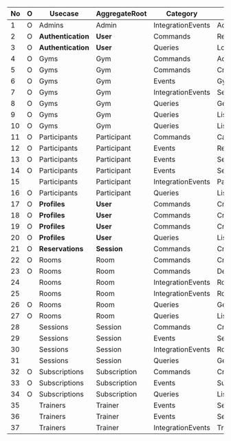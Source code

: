 | No | O |  Usecase            | AggregateRoot     | Category          | Name                           |
|----|---| --------------------|-------------------|-------------------|--------------------------------|
| 1  | O |  Admins             | Admin             | IntegrationEvents | AdminProfileCreatedEvent       |
| 2  | O |  **Authentication** | **User**          | Commands          | Register                       |
| 3  | O |  **Authentication** | **User**          | Queries           | Login                          |
| 4  | O |  Gyms               | Gym               | Commands          | AddTrainer                     |
| 5  | O |  Gyms               | Gym               | Commands          | CreateGym                      |
| 6  | O |  Gyms               | Gym               | Events            | GymAddedEvent                  |
| 7  | O |  Gyms               | Gym               | IntegrationEvents | SessionScheduledEvent          |
| 8  | O |  Gyms               | Gym               | Queries           | GetGym                         |
| 9  | O |  Gyms               | Gym               | Queries           | ListGyms                       |
| 10 | O |  Gyms               | Gym               | Queries           | ListSessions                   |
| 11 | O |  Participants       | Participant       | Commands          | CancelReservation              |
| 12 | O |  Participants       | Participant       | Events            | ReservationCanceledEvent       |
| 13 | O |  Participants       | Participant       | Events            | SessionCanceledEvent           |
| 14 | O |  Participants       | Participant       | Events            | SessionSpotReservedEvent       |
| 15 |   |  Participants       | Participant       | IntegrationEvents | ParticipantProfileCreatedEvent |
| 16 | O |  Participants       | Participant       | Queries           | ListParticipantSessions        |
| 17 | O |  **Profiles**       | **User**          | Commands          | CreateAdminProfile             |
| 18 | O |  **Profiles**       | **User**          | Commands          | CreateParticipantProfile       |
| 19 | O |  **Profiles**       | **User**          | Commands          | CreateTrainerProfile           |
| 20 | O |  **Profiles**       | **User**          | Queries           | ListProfiles                   |
| 21 | O |  **Reservations**   | **Session**       | Commands          | CreateReservation              |
| 22 | O |  Rooms              | Room              | Commands          | CreateRoom                     |
| 23 | O |  Rooms              | Room              | Commands          | DeleteRoom                     |
| 24 |   |  Rooms              | Room              | IntegrationEvents | RoomAddedEvent                 |
| 25 |   |  Rooms              | Room              | IntegrationEvents | RoomRemovedEvent               |
| 26 | O |  Rooms              | Room              | Queries           | GetRoom                        |
| 27 | O |  Rooms              | Room              | Queries           | ListRooms                      |
| 28 |   |  Sessions           | Session           | Commands          | CreateSession                  |
| 29 |   |  Sessions           | Session           | Events            | SessionScheduledEvent          |
| 30 |   |  Sessions           | Session           | IntegrationEvents | RoomRemovedEvent               |
| 31 |   |  Sessions           | Session           | Queries           | GetSession                     |
| 32 | O |  Subscriptions      | Subscription      | Commands          | CreateSubscription             |
| 33 | O |  Subscriptions      | Subscription      | Events            | SubscriptionSetEvent           |
| 34 | O |  Subscriptions      | Subscription      | Queries           | ListSubscriptions              |
| 35 |   |  Trainers           | Trainer           | Events            | SessionCancledEvent            |
| 36 |   |  Trainers           | Trainer           | Events            | SessionScheduledEvent          |
| 37 |   |  Trainers           | Trainer           | IntegrationEvents | TrainerCreatedEvent            |